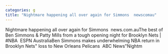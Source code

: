```yaml
---
categories: g
title: "Nightmare happening all over again for Simmons  newscomau"
---
```

Nightmare happening all over again for Simmons&nbsp;&nbsp;news.com.auThe best of Ben Simmons & Patty Mills from a tough opening night for Brooklyn Nets | #NBA&nbsp;&nbsp;ESPN AustraliaBen Simmons makes underwhelming NBA return in Brooklyn Nets" loss to New Orleans Pelicans&nbsp;&nbsp;ABC News"Nightm